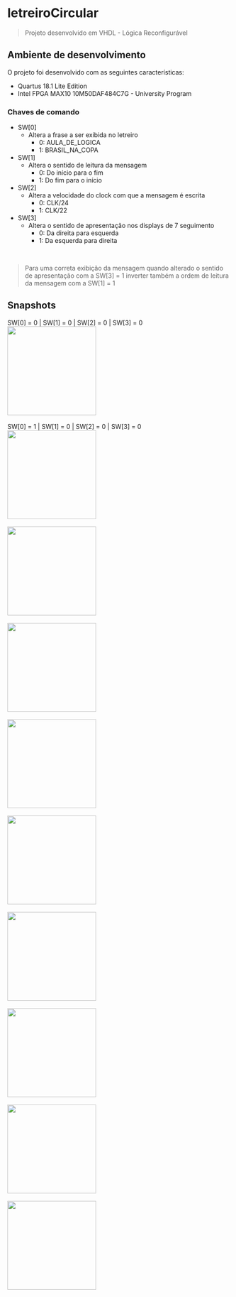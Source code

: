 # letreiroCircular
> Projeto desenvolvido em VHDL - Lógica Reconfigurável

## Ambiente de desenvolvimento

O projeto foi desenvolvido com as seguintes características:

* Quartus 18.1 Lite Edition
* Intel FPGA MAX10 10M50DAF484C7G - University Program

### Chaves de comando

* SW[0]
    * Altera a frase a ser exibida no letreiro
        * 0: AULA_DE_LOGICA
        * 1: BRASIL_NA_COPA
* SW[1]
    * Altera o sentido de leitura da mensagem
        * 0: Do início para o fim
        * 1: Do fim para o início
* SW[2]
    * Altera a velocidade do clock com que a mensagem é escrita
        * 0: CLK/24
        * 1: CLK/22
* SW[3]
    * Altera o sentido de apresentação nos displays de 7 seguimento
        * 0: Da direita para esquerda
        * 1: Da esquerda para direita
<br />

   > Para uma correta exibição da mensagem quando alterado o sentido de apresentação com a SW[3] = 1 inverter também a ordem de leitura da mensagem com a SW[1] = 1

## Snapshots

SW[0] = 0 | SW[1] = 0 | SW[2] = 0 | SW[3] = 0
<img src="1.gif" width="200">  
<br/>
SW[0] = 1 | SW[1] = 0 | SW[2] = 0 | SW[3] = 0
<img src="2.gif" width="200">  
<br/>
<img src="3.gif" width="200">  
<br/>
<img src="4.gif" width="200">  
<br/>
<img src="5.gif" width="200">  
<br/>
<img src="6.gif" width="200">  
<br/>
<img src="7.gif" width="200">  
<br/>
<img src="8.gif" width="200">  
<br/>
<img src="9.gif" width="200">  
<br/>
<img src="10.gif" width="200">  
<br/>
